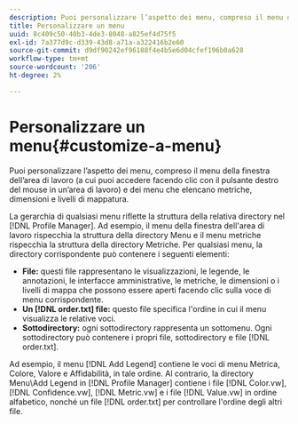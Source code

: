 ```yaml
---
description: Puoi personalizzare l’aspetto dei menu, compreso il menu della finestra dell’area di lavoro (a cui puoi accedere facendo clic con il pulsante destro del mouse in un’area di lavoro) e dei menu che elencano metriche, dimensioni e livelli di mappatura.
title: Personalizzare un menu
uuid: 8c409c50-40b3-4de3-8048-a825ef4d75f5
exl-id: 7a377d9c-d339-43d8-a71a-a322416b2e60
source-git-commit: d9df90242ef96188f4e4b5e6d04cfef196b0a628
workflow-type: tm+mt
source-wordcount: '206'
ht-degree: 2%

---
```


# Personalizzare un menu{#customize-a-menu}

Puoi personalizzare l’aspetto dei menu, compreso il menu della finestra dell’area di lavoro (a cui puoi accedere facendo clic con il pulsante destro del mouse in un’area di lavoro) e dei menu che elencano metriche, dimensioni e livelli di mappatura.

La gerarchia di qualsiasi menu riflette la struttura della relativa directory nel [!DNL Profile Manager]. Ad esempio, il menu della finestra dell&#39;area di lavoro rispecchia la struttura della directory Menu e il menu metriche rispecchia la struttura della directory Metriche. Per qualsiasi menu, la directory corrispondente può contenere i seguenti elementi:

* **File:** questi file rappresentano le visualizzazioni, le legende, le annotazioni, le interfacce amministrative, le metriche, le dimensioni o i livelli di mappa che possono essere aperti facendo clic sulla voce di menu corrispondente.
* **Un  [!DNL order.txt] file:** questo file specifica l&#39;ordine in cui il menu visualizza le relative voci.
* **Sottodirectory:** ogni sottodirectory rappresenta un sottomenu. Ogni sottodirectory può contenere i propri file, sottodirectory e file [!DNL order.txt].

Ad esempio, il menu [!DNL Add Legend] contiene le voci di menu Metrica, Colore, Valore e Affidabilità, in tale ordine. Al contrario, la directory Menu\Add Legend in [!DNL Profile Manager] contiene i file [!DNL Color.vw], [!DNL Confidence.vw], [!DNL Metric.vw] e i file [!DNL Value.vw] in ordine alfabetico, nonché un file [!DNL order.txt] per controllare l&#39;ordine degli altri file.
